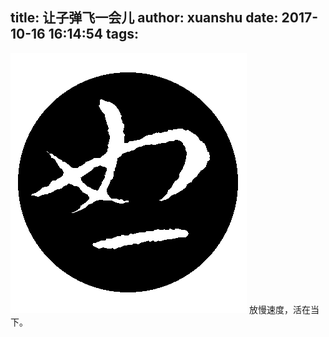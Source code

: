 title: 让子弹飞一会儿
author: xuanshu
date: 2017-10-16 16:14:54
tags:
---
![alt text](../images/shu.gif "恕")
放慢速度，活在当下。
